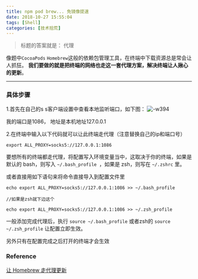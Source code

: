 ```yaml
---
title: npm pod brew... 免镜像提速
date: 2018-10-27 15:55:04
tags: [Shell]
categories: [技术拾荒]
---
```


>标题的答案就是： 代理

像题中`CocoaPods` `Homebrew`这般的依赖包管理工具，在终端中下载资源总是常会让人抓狂。
 __我们要做的就是把终端的网络也走这一套代理方案，解决终端让人揪心的更新__。

<!--more-->

---
### 具体步骤

1.首先在自己的s s客户端设置中查看本地监听端口，如下图：
![-w394](media/15406226612684/15406249328079.jpg)

我的端口是1086， 地址是本机地址127.0.0.1


2.在终端中输入以下代码就可以让此终端走代理（注意替换自己的ip和端口号）

    export ALL_PROXY=socks5://127.0.0.1:1086
    
要想所有的终端都走代理，将配置写入环境变量当中，这取决于你的终端，如果是默认的 bash，则写入 `~/.bash_profile `，如果是 zsh，则写在 `~/.zshrc`  里。

或者直接用如下语句来将命令直接导入到配置文件里

```
echo export ALL_PROXY=socks5://127.0.0.1:1086 >> ~/.bash_profile
 
//如果是zsh就下边这个

echo export ALL_PROXY=socks5://127.0.0.1:1086 >> ~/.zsh_profile
```
 
 一般添加完成代理后，执行 `source ~/.bash_profile` 或者zsh的 `source ~/.zsh_profile` 让配置立即生效。
 
 另外只有在配置完成之后打开的终端才会生效
 
 
### Reference

[让 Homebrew 走代理更新](https://www.logcg.com/archives/1617.html)
 


